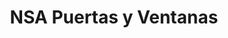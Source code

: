 ---
title: "NSA Puertas y Ventanas"
url: /san-fernando-del-valle-de-catamarca/nsa-puertas-y-ventanas/
shop: puertas
---